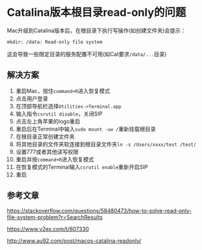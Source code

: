 # Catalina版本根目录read-only的问题

Mac升级到Catalina版本后，在根目录下执行写操作(如创建文件夹)会提示：

```shell
mkdir: /data: Read-only file system
```

这会导致一些限定目录的服务配置不可用(如Cat要求`/data/...`目录)



## 解决方案

1. 重启Mac，按住`command+R`进入恢复模式
2. 点击用户登录
3. 在顶部导航栏选择`Utilities->Terminal.app`
4. 输入指令`csrutil disable`，关闭SIP 
5. 点击左上角苹果的logo重启
6. 重启后在Terminal中输入`sudo mount -uw /`重新挂载根目录
7. 在根目录正常创建文件夹
8. 将其他目录的文件夹软连接到根目录文件夹`ln -s /Users/xxxx/test /test/`
9. 设置777或者其他读写权限
10. 重启并按`command+R`进入恢复模式
11. 在恢复模式的Terminal输入`csrutil enable`重新开启SIP
12. 重启

## 参考文章

https://stackoverflow.com/questions/58480473/how-to-solve-read-only-file-system-problem?r=SearchResults

https://www.v2ex.com/t/607330

http://www.au92.com/post/macos-catalina-readonly/


